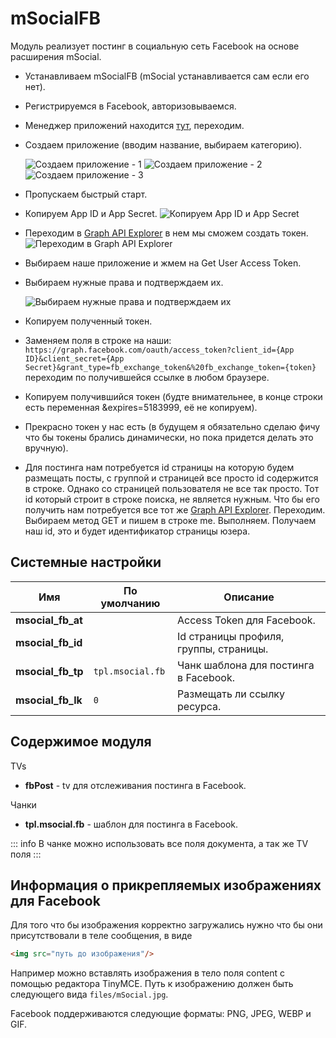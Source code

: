 # mSocialFB

Модуль реализует постинг в социальную сеть Facebook на основе расширения mSocial.

- Устанавливаем mSocialFB (mSocial устанавливается сам если его нет).
- Регистрируемся в Facebook, авторизовываемся.
- Менеджер приложений находится [тут](https://developers.facebook.com/), переходим.
- Создаем приложение (вводим название, выбираем категорию).

    ![Создаем приложение - 1](https://file.modx.pro/files/a/4/7/a472e5e913b92dd927a886696853de28.png)
    ![Создаем приложение - 2](https://file.modx.pro/files/4/e/7/4e7725932f2903a4bfb009e9b20270ac.png)
    ![Создаем приложение - 3](https://file.modx.pro/files/7/d/3/7d3cbe2842c43b7c73b304daa6d0aa9c.png)

- Пропускаем быстрый старт.
- Копируем App ID и App Secret.
    ![Копируем App ID и App Secret](https://file.modx.pro/files/e/4/0/e409d4a49a8987b7dfa3f1940d980470.png)
- Переходим в [Graph API Explorer](https://developers.facebook.com/tools/explorer/) в нем мы сможем создать токен.
    ![Переходим в Graph API Explorer](https://file.modx.pro/files/1/3/1/131abd100a39cc4fda49ddff107b6b5d.png)

- Выбираем наше приложение и жмем на Get User Access Token.
- Выбираем нужные права и подтверждаем их.

    ![Выбираем нужные права и подтверждаем их](https://file.modx.pro/files/0/f/5/0f50553e147706a7c7746a6676b2dc60.png)

- Копируем полученный токен.
- Заменяем поля в строке на наши: `https://graph.facebook.com/oauth/access_token?client_id={App ID}&client_secret={App Secret}&grant_type=fb_exchange_token&%20fb_exchange_token={token}` переходим по получившейся ссылке в любом браузере.
- Копируем получившийся токен (будте внимательнее, в конце строки есть переменная &expires=5183999, её не копируем).
- Прекрасно токен у нас есть (в будущем я обязательно сделаю фичу что бы токены брались динамически, но пока придется делать это вручную).
- Для постинга нам потребуется id страницы на которую будем размещать посты, с группой и страницей все просто id содержится в строке. Однако со страницей пользователя не все так просто. Тот id который строит в строке поиска, не является нужным. Что бы его получить нам потребуется все тот же [Graph API Explorer](https://developers.facebook.com/tools/explorer/). Переходим. Выбираем метод GET и пишем в строке me. Выполняем. Получаем наш id, это и будет идентификатор страницы юзера.

## Системные настройки

| Имя               | По умолчанию     | Описание                               |
| ----------------- | ---------------- | -------------------------------------- |
| **msocial_fb_at** |                  | Access Token для Facebook.             |
| **msocial_fb_id** |                  | Id страницы профиля, группы, страницы. |
| **msocial_fb_tp** | `tpl.msocial.fb` | Чанк шаблона для постинга в Facebook.  |
| **msocial_fb_lk** | `0`              | Размещать ли ссылку ресурса.           |

## Содержимое модуля

TVs

- **fbPost** - tv для отслеживания постинга в Facebook.

Чанки

- **tpl.msocial.fb** - шаблон для постинга в Facebook.

::: info
В чанке можно использовать все поля документа, а так же TV поля
:::

## Информация о прикрепляемых изображениях для Facebook

Для того что бы изображения корректно загружались нужно что бы они присутствовали в теле сообщения, в виде

```html
<img src="путь до изображения"/>
```

Например можно вставлять изображения в тело поля content с помощью редактора TinyMCE. Путь к изображению должен быть следующего вида `files/mSocial.jpg`.

Facebook поддерживаются следующие форматы: PNG, JPEG, WEBP и GIF.
